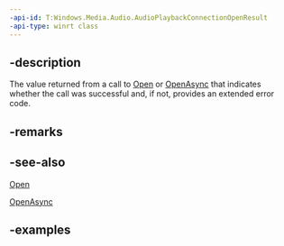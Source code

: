 ```yaml
---
-api-id: T:Windows.Media.Audio.AudioPlaybackConnectionOpenResult
-api-type: winrt class
---
```


## -description

The value returned from a call to [Open](audioplaybackconnection_open_389234318.md) or [OpenAsync](audioplaybackconnection_openasync_171309613.md) that indicates whether the call was successful and, if not, provides an extended error code.

## -remarks

## -see-also

[Open](audioplaybackconnection_open_389234318.md)

[OpenAsync](audioplaybackconnection_openasync_171309613.md)

## -examples

